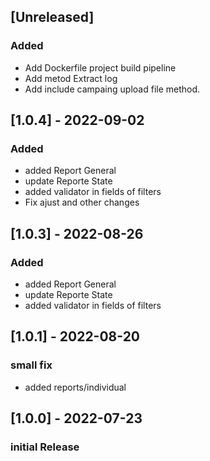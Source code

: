 ## [Unreleased]
### Added
- Add Dockerfile project build pipeline
- Add metod Extract log
- Add include campaing upload file method.

## [1.0.4] - 2022-09-02
### Added
- added Report General
- update Reporte State
- added validator in fields of filters
- Fix ajust and other changes

## [1.0.3] - 2022-08-26
### Added
- added Report General
- update Reporte State
- added validator in fields of filters

## [1.0.1] - 2022-08-20
### small fix
- added reports/individual

## [1.0.0] - 2022-07-23
### initial Release
